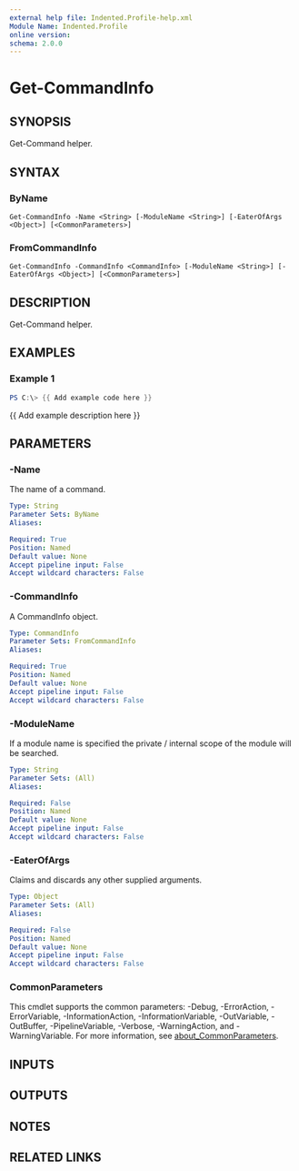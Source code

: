 ```yaml
---
external help file: Indented.Profile-help.xml
Module Name: Indented.Profile
online version:
schema: 2.0.0
---
```


# Get-CommandInfo

## SYNOPSIS
Get-Command helper.

## SYNTAX

### ByName
```
Get-CommandInfo -Name <String> [-ModuleName <String>] [-EaterOfArgs <Object>] [<CommonParameters>]
```

### FromCommandInfo
```
Get-CommandInfo -CommandInfo <CommandInfo> [-ModuleName <String>] [-EaterOfArgs <Object>] [<CommonParameters>]
```

## DESCRIPTION
Get-Command helper.

## EXAMPLES

### Example 1
```powershell
PS C:\> {{ Add example code here }}
```

{{ Add example description here }}

## PARAMETERS

### -Name
The name of a command.

```yaml
Type: String
Parameter Sets: ByName
Aliases:

Required: True
Position: Named
Default value: None
Accept pipeline input: False
Accept wildcard characters: False
```

### -CommandInfo
A CommandInfo object.

```yaml
Type: CommandInfo
Parameter Sets: FromCommandInfo
Aliases:

Required: True
Position: Named
Default value: None
Accept pipeline input: False
Accept wildcard characters: False
```

### -ModuleName
If a module name is specified the private / internal scope of the module will be searched.

```yaml
Type: String
Parameter Sets: (All)
Aliases:

Required: False
Position: Named
Default value: None
Accept pipeline input: False
Accept wildcard characters: False
```

### -EaterOfArgs
Claims and discards any other supplied arguments.

```yaml
Type: Object
Parameter Sets: (All)
Aliases:

Required: False
Position: Named
Default value: None
Accept pipeline input: False
Accept wildcard characters: False
```

### CommonParameters
This cmdlet supports the common parameters: -Debug, -ErrorAction, -ErrorVariable, -InformationAction, -InformationVariable, -OutVariable, -OutBuffer, -PipelineVariable, -Verbose, -WarningAction, and -WarningVariable. For more information, see [about_CommonParameters](http://go.microsoft.com/fwlink/?LinkID=113216).

## INPUTS

## OUTPUTS

## NOTES

## RELATED LINKS
